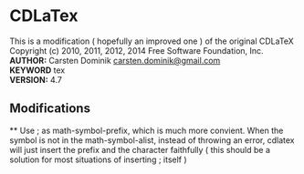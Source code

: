 # CDLaTex
This is a modification ( hopefully an improved one ) of the original CDLaTeX
Copyright (c) 2010, 2011, 2012, 2014 Free Software Foundation, Inc.  
**AUTHOR:** Carsten Dominik <carsten.dominik@gmail.com>  
**KEYWORD** tex  
**VERSION:** 4.7

## Modifications
** Use ; as math-symbol-prefix, which is much more convient. When the symbol is not in the math-symbol-alist, instead of throwing an error, cdlatex will just insert the prefix and the character faithfully ( this should be a solution for most situations of inserting ; itself )

